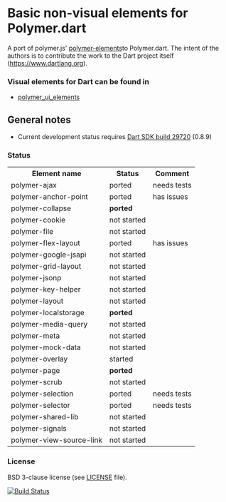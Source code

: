 # Basic non-visual elements for Polymer.dart

A port of polymer.js' [polymer-elements](https://github.com/Polymer/polymer-elements)to Polymer.dart. 
The intent of the authors is to contribute the work to the Dart project itself (https://www.dartlang.org).

### Visual elements for Dart can be found in
* [polymer_ui_elements](https://github.com/ErikGrimes/polymer_ui_elements)

## General notes

* Current development status requires [Dart SDK build 29720](http://gsdview.appspot.com/dart-editor-archive-continuous/29720/) (0.8.9)

### Status

<table>
  <tr>
    <th>Element name</th><th>Status</th><th>Comment</th> </tr>
  </tr>
  <tr>    <td>polymer-ajax</td>               <td>ported</td>   <td>needs tests </td>    </tr>
  <tr>    <td>polymer-anchor-point</td>       <td>ported</td> <td>has issues</td>    </tr>
  <tr>    <td>polymer-collapse</td>           <td><strong>ported</strong></td>   <td> </td>    </tr>
  <tr>    <td>polymer-cookie</td>             <td>not started</td>   <td> </td>    </tr>
  <tr>    <td>polymer-file</td>               <td>not started</td>   <td> </td>    </tr>
  <tr>    <td>polymer-flex-layout</td>        <td>ported</td>   <td>has issues</td>    </tr>
  <tr>    <td>polymer-google-jsapi</td>       <td>not started</td>   <td> </td>    </tr>
  <tr>    <td>polymer-grid-layout</td>        <td>not started</td>   <td> </td>    </tr>
  <tr>    <td>polymer-jsonp</td>              <td>not started</td>   <td> </td>    </tr>
  <tr>    <td>polymer-key-helper</td>         <td>not started</td>   <td> </td>    </tr>
  <tr>    <td>polymer-layout</td>             <td>not started</td>   <td> </td>    </tr>
  <tr>    <td>polymer-localstorage</td>       <td><strong>ported</strong></td> <td></td>    </tr>
  <tr>    <td>polymer-media-query</td>        <td>not started</td> <td></td>    </tr>
  <tr>    <td>polymer-meta</td>               <td>not started</td>   <td> </td>    </tr>
  <tr>    <td>polymer-mock-data</td>          <td>not started</td> <td></td>    </tr>
  <tr>    <td>polymer-overlay</td>            <td>started</td>   <td> </td>    </tr>
  <tr>    <td>polymer-page</td>               <td><strong>ported</strong></td>   <td> </td>    </tr>
  <tr>    <td>polymer-scrub</td>              <td>not started</td>   <td> </td>    </tr>
  <tr>    <td>polymer-selection</td>          <td>ported</td>   <td>needs tests </td>    </tr>
  <tr>    <td>polymer-selector</td>           <td>ported</td>   <td>needs tests </td>    </tr>
  <tr>    <td>polymer-shared-lib</td>         <td>not started</td>   <td> </td>    </tr>
  <tr>    <td>polymer-signals</td>            <td>not started</td>   <td> </td>    </tr>
  <tr>    <td>polymer-view-source-link</td>   <td>not started</td>   <td> </td>    </tr>
</table>

### License
BSD 3-clause license (see [LICENSE](https://github.com/ErikGrimes/polymer_elements/blob/master/LICENSE) file).

[![Build Status](https://drone.io/github.com/ErikGrimes/polymer_elements/status.png)](https://drone.io/github.com/ErikGrimes/polymer-elements/latest)

